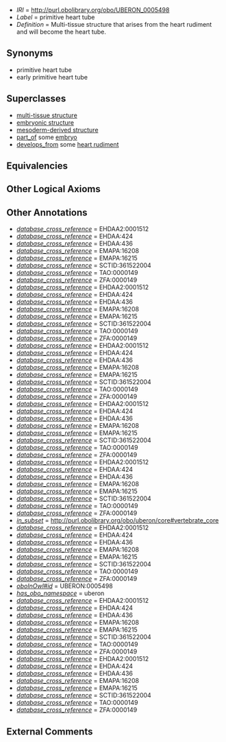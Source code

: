  * *IRI* = http://purl.obolibrary.org/obo/UBERON_0005498
 * *Label* = primitive heart tube
 * *Definition* = Multi-tissue structure that arises from the heart rudiment and will become the heart tube.

## Synonyms

 * primitive heart tube
 * early primitive heart tube

## Superclasses

 * [multi-tissue structure](../../UBERON/81/UBERON_0000481.md)
 * [embryonic structure](../../UBERON/50/UBERON_0002050.md)
 * [mesoderm-derived structure](../../UBERON/20/UBERON_0004120.md)
 * [part_of](../../BFO/50/BFO_0000050.md) some [embryo](../../UBERON/22/UBERON_0000922.md)
 * [develops_from](../../RO/02/RO_0002202.md) some [heart rudiment](../../UBERON/91/UBERON_0004291.md)

## Equivalencies


## Other Logical Axioms


## Other Annotations

 * *[database_cross_reference](../../ef/oboInOwl#hasDbXref.md)* = EHDAA2:0001512
 * *[database_cross_reference](../../ef/oboInOwl#hasDbXref.md)* = EHDAA:424
 * *[database_cross_reference](../../ef/oboInOwl#hasDbXref.md)* = EHDAA:436
 * *[database_cross_reference](../../ef/oboInOwl#hasDbXref.md)* = EMAPA:16208
 * *[database_cross_reference](../../ef/oboInOwl#hasDbXref.md)* = EMAPA:16215
 * *[database_cross_reference](../../ef/oboInOwl#hasDbXref.md)* = SCTID:361522004
 * *[database_cross_reference](../../ef/oboInOwl#hasDbXref.md)* = TAO:0000149
 * *[database_cross_reference](../../ef/oboInOwl#hasDbXref.md)* = ZFA:0000149
 * *[database_cross_reference](../../ef/oboInOwl#hasDbXref.md)* = EHDAA2:0001512
 * *[database_cross_reference](../../ef/oboInOwl#hasDbXref.md)* = EHDAA:424
 * *[database_cross_reference](../../ef/oboInOwl#hasDbXref.md)* = EHDAA:436
 * *[database_cross_reference](../../ef/oboInOwl#hasDbXref.md)* = EMAPA:16208
 * *[database_cross_reference](../../ef/oboInOwl#hasDbXref.md)* = EMAPA:16215
 * *[database_cross_reference](../../ef/oboInOwl#hasDbXref.md)* = SCTID:361522004
 * *[database_cross_reference](../../ef/oboInOwl#hasDbXref.md)* = TAO:0000149
 * *[database_cross_reference](../../ef/oboInOwl#hasDbXref.md)* = ZFA:0000149
 * *[database_cross_reference](../../ef/oboInOwl#hasDbXref.md)* = EHDAA2:0001512
 * *[database_cross_reference](../../ef/oboInOwl#hasDbXref.md)* = EHDAA:424
 * *[database_cross_reference](../../ef/oboInOwl#hasDbXref.md)* = EHDAA:436
 * *[database_cross_reference](../../ef/oboInOwl#hasDbXref.md)* = EMAPA:16208
 * *[database_cross_reference](../../ef/oboInOwl#hasDbXref.md)* = EMAPA:16215
 * *[database_cross_reference](../../ef/oboInOwl#hasDbXref.md)* = SCTID:361522004
 * *[database_cross_reference](../../ef/oboInOwl#hasDbXref.md)* = TAO:0000149
 * *[database_cross_reference](../../ef/oboInOwl#hasDbXref.md)* = ZFA:0000149
 * *[database_cross_reference](../../ef/oboInOwl#hasDbXref.md)* = EHDAA2:0001512
 * *[database_cross_reference](../../ef/oboInOwl#hasDbXref.md)* = EHDAA:424
 * *[database_cross_reference](../../ef/oboInOwl#hasDbXref.md)* = EHDAA:436
 * *[database_cross_reference](../../ef/oboInOwl#hasDbXref.md)* = EMAPA:16208
 * *[database_cross_reference](../../ef/oboInOwl#hasDbXref.md)* = EMAPA:16215
 * *[database_cross_reference](../../ef/oboInOwl#hasDbXref.md)* = SCTID:361522004
 * *[database_cross_reference](../../ef/oboInOwl#hasDbXref.md)* = TAO:0000149
 * *[database_cross_reference](../../ef/oboInOwl#hasDbXref.md)* = ZFA:0000149
 * *[database_cross_reference](../../ef/oboInOwl#hasDbXref.md)* = EHDAA2:0001512
 * *[database_cross_reference](../../ef/oboInOwl#hasDbXref.md)* = EHDAA:424
 * *[database_cross_reference](../../ef/oboInOwl#hasDbXref.md)* = EHDAA:436
 * *[database_cross_reference](../../ef/oboInOwl#hasDbXref.md)* = EMAPA:16208
 * *[database_cross_reference](../../ef/oboInOwl#hasDbXref.md)* = EMAPA:16215
 * *[database_cross_reference](../../ef/oboInOwl#hasDbXref.md)* = SCTID:361522004
 * *[database_cross_reference](../../ef/oboInOwl#hasDbXref.md)* = TAO:0000149
 * *[database_cross_reference](../../ef/oboInOwl#hasDbXref.md)* = ZFA:0000149
 * *[in_subset](../../et/oboInOwl#inSubset.md)* = http://purl.obolibrary.org/obo/uberon/core#vertebrate_core
 * *[database_cross_reference](../../ef/oboInOwl#hasDbXref.md)* = EHDAA2:0001512
 * *[database_cross_reference](../../ef/oboInOwl#hasDbXref.md)* = EHDAA:424
 * *[database_cross_reference](../../ef/oboInOwl#hasDbXref.md)* = EHDAA:436
 * *[database_cross_reference](../../ef/oboInOwl#hasDbXref.md)* = EMAPA:16208
 * *[database_cross_reference](../../ef/oboInOwl#hasDbXref.md)* = EMAPA:16215
 * *[database_cross_reference](../../ef/oboInOwl#hasDbXref.md)* = SCTID:361522004
 * *[database_cross_reference](../../ef/oboInOwl#hasDbXref.md)* = TAO:0000149
 * *[database_cross_reference](../../ef/oboInOwl#hasDbXref.md)* = ZFA:0000149
 * *[oboInOwl#id](../../id/oboInOwl#id.md)* = UBERON:0005498
 * *[has_obo_namespace](../../ce/oboInOwl#hasOBONamespace.md)* = uberon
 * *[database_cross_reference](../../ef/oboInOwl#hasDbXref.md)* = EHDAA2:0001512
 * *[database_cross_reference](../../ef/oboInOwl#hasDbXref.md)* = EHDAA:424
 * *[database_cross_reference](../../ef/oboInOwl#hasDbXref.md)* = EHDAA:436
 * *[database_cross_reference](../../ef/oboInOwl#hasDbXref.md)* = EMAPA:16208
 * *[database_cross_reference](../../ef/oboInOwl#hasDbXref.md)* = EMAPA:16215
 * *[database_cross_reference](../../ef/oboInOwl#hasDbXref.md)* = SCTID:361522004
 * *[database_cross_reference](../../ef/oboInOwl#hasDbXref.md)* = TAO:0000149
 * *[database_cross_reference](../../ef/oboInOwl#hasDbXref.md)* = ZFA:0000149
 * *[database_cross_reference](../../ef/oboInOwl#hasDbXref.md)* = EHDAA2:0001512
 * *[database_cross_reference](../../ef/oboInOwl#hasDbXref.md)* = EHDAA:424
 * *[database_cross_reference](../../ef/oboInOwl#hasDbXref.md)* = EHDAA:436
 * *[database_cross_reference](../../ef/oboInOwl#hasDbXref.md)* = EMAPA:16208
 * *[database_cross_reference](../../ef/oboInOwl#hasDbXref.md)* = EMAPA:16215
 * *[database_cross_reference](../../ef/oboInOwl#hasDbXref.md)* = SCTID:361522004
 * *[database_cross_reference](../../ef/oboInOwl#hasDbXref.md)* = TAO:0000149
 * *[database_cross_reference](../../ef/oboInOwl#hasDbXref.md)* = ZFA:0000149

## External Comments

